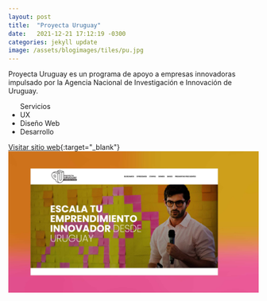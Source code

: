 ```yaml
---
layout: post
title:  "Proyecta Uruguay"
date:   2021-12-21 17:12:19 -0300
categories: jekyll update
image: /assets/blogimages/tiles/pu.jpg
---
```

Proyecta Uruguay es un programa de apoyo a empresas innovadoras impulsado por la Agencia Nacional de Investigación e Innovación de Uruguay.

<ul class="right-align">
<span class="text-sm">Servicios</span>
  <li>UX</li>
  <li>Diseño Web</li>
  <li>Desarrollo</li>
</ul>


<span class="text-sm">[Visitar sitio web](https://proyectauruguay.uy/){:target="_blank"}</span>
<img class="post-image-full" src="/assets/blogimages/pu-1.jpg">